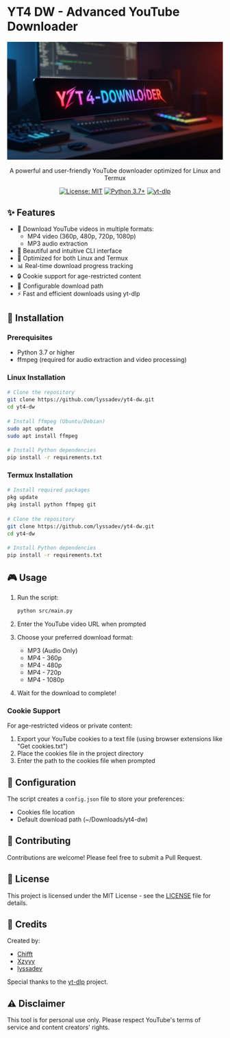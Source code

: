 # YT4 DW - Advanced YouTube Downloader

<div align="center">

![YT4 DW Logo](https://raw.githubusercontent.com/lyssadev/yt4-dw/main/assets/logo.png)

A powerful and user-friendly YouTube downloader optimized for Linux and Termux

[![License: MIT](https://img.shields.io/badge/License-MIT-yellow.svg)](https://opensource.org/licenses/MIT)
[![Python 3.7+](https://img.shields.io/badge/python-3.7+-blue.svg)](https://www.python.org/downloads/)
[![yt-dlp](https://img.shields.io/badge/powered%20by-yt--dlp-red.svg)](https://github.com/yt-dlp/yt-dlp)

</div>

## ✨ Features

- 🎥 Download YouTube videos in multiple formats:
  - MP4 video (360p, 480p, 720p, 1080p)
  - MP3 audio extraction
- 🎨 Beautiful and intuitive CLI interface
- 🚀 Optimized for both Linux and Termux
- 📊 Real-time download progress tracking
- 🔒 Cookie support for age-restricted content
- 💾 Configurable download path
- ⚡ Fast and efficient downloads using yt-dlp

## 🚀 Installation

### Prerequisites

- Python 3.7 or higher
- ffmpeg (required for audio extraction and video processing)

### Linux Installation

```bash
# Clone the repository
git clone https://github.com/lyssadev/yt4-dw.git
cd yt4-dw

# Install ffmpeg (Ubuntu/Debian)
sudo apt update
sudo apt install ffmpeg

# Install Python dependencies
pip install -r requirements.txt
```

### Termux Installation

```bash
# Install required packages
pkg update
pkg install python ffmpeg git

# Clone the repository
git clone https://github.com/lyssadev/yt4-dw.git
cd yt4-dw

# Install Python dependencies
pip install -r requirements.txt
```

## 🎮 Usage

1. Run the script:
   ```bash
   python src/main.py
   ```

2. Enter the YouTube video URL when prompted

3. Choose your preferred download format:
   - MP3 (Audio Only)
   - MP4 - 360p
   - MP4 - 480p
   - MP4 - 720p
   - MP4 - 1080p

4. Wait for the download to complete!

### Cookie Support

For age-restricted videos or private content:

1. Export your YouTube cookies to a text file (using browser extensions like "Get cookies.txt")
2. Place the cookies file in the project directory
3. Enter the path to the cookies file when prompted

## 📝 Configuration

The script creates a `config.json` file to store your preferences:
- Cookies file location
- Default download path (~/Downloads/yt4-dw)

## 🤝 Contributing

Contributions are welcome! Please feel free to submit a Pull Request.

## 📄 License

This project is licensed under the MIT License - see the [LICENSE](LICENSE) file for details.

## 🙏 Credits

Created by:
- [Chifft](https://github.com/chifft)
- [Xzyyy](https://github.com/xzyyy)
- [lyssadev](https://github.com/lyssadev)

Special thanks to the [yt-dlp](https://github.com/yt-dlp/yt-dlp) project.

## ⚠️ Disclaimer

This tool is for personal use only. Please respect YouTube's terms of service and content creators' rights.

